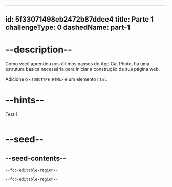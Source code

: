 
---
id: 5f33071498eb2472b87ddee4
title: Parte 1
challengeType: 0
dashedName: part-1
---

# --description--

Como você aprendeu nos últimos passos do App Cat Photo, há uma estrutura básica necessária para iniciar a construção da sua página web.

Adicione o `<!DOCTYPE HTML>` e um elemento `html`.

# --hints--

Test 1

```js

```

# --seed--

## --seed-contents--

```html
--fcc-editable-region--

--fcc-editable-region--
```

